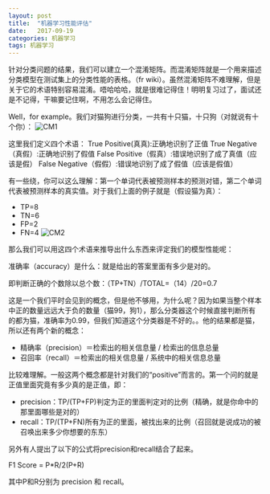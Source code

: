 ```yaml
---
layout: post
title:  "机器学习性能评估"
date:   2017-09-19 
categories: 机器学习
tags: 机器学习
---
```


针对分类问题的结果，我们可以建立一个混淆矩阵。而混淆矩阵就是一个用来描述分类模型在测试集上的分类性能的表格。（fr wiki）。虽然混淆矩阵不难理解，但是关于它的术语特别容易混淆。唔哈哈哈，就是很难记得住！明明复习过了，面试还是不记得，干嘛要记住啊，不用怎么会记得住。

Well，for example。我们对猫狗进行分类，一共有十只猫，十只狗（对就说有十个你）：
![CM1][1]

这里我们定义四个术语：
True Positive(真真):正确地识别了正值
True Negative（真假）:正确地识别了假值
False Positive（假真）:错误地识别了成了真值（应该是假）
False Negative（假假）:错误地识别了成了假值（应该是假值）

有一些绕，你可以这么理解：第一个单词代表被预测样本的预测对错，第二个单词代表被预测样本的真实值。对于我们上面的例子就是（假设猫为真）：
- TP=8
- TN=6
- FP=2
- FN=4
![CM2][2]

那么我们可以用这四个术语来推导出什么东西来评定我们的模型性能呢：

准确率（accuracy）是什么：就是给出的答案里面有多少是对的。

即判断正确的个数除以总个数：（TP+TN）/TOTAL=（14）/20=0.7

这是一个我们平时会见到的概念，但是他不够用，为什么呢？因为如果当整个样本中正的数量远远大于负的数量（猫99，狗1），那么分类器这个时候直接判断所有的都为猫，准确率为0.99，但我们知道这个分类器是不好的。。他的结果都是猫，所以还有两个新的概念：

- 精确率（precision）＝检索出的相关信息量 / 检索出的信息总量
- 召回率（recall）＝检索出的相关信息量 / 系统中的相关信息总量

比较难理解。一般这两个概念都是针对我们的“positive”而言的。第一个问的就是正值里面究竟有多少真的是正值，即：

- precision：TP/(TP+FP)判定为正的里面判定对的比例（精确，就是你命中的那里面哪些是对的）
- recall：TP/(TP+FN)所有为正的里面，被找出来的比例（召回就是说成功的被召唤出来多少你想要的东东）

另外有人提出了以下的公式将precision和recall结合了起来。

F1 Score = P*R/2(P+R)

其中P和R分别为 precision 和 recall。

  [1]: https://raw.githubusercontent.com/DukeEnglish/DukeEnglish.github.io/master/Pic-blog/CM1.png
  [2]: https://raw.githubusercontent.com/DukeEnglish/DukeEnglish.github.io/master/Pic-blog/cm2.png
